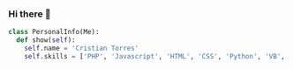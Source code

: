 ### Hi there 👋

```python
class PersonalInfo(Me):
  def show(self):
    self.name = 'Cristian Torres'
    self.skills = ['PHP', 'Javascript', 'HTML', 'CSS', 'Python', 'VB', 'SQL', 'Java']
```

<!--
**cristdev/cristdev** is a ✨ _special_ ✨ repository because its `README.md` (this file) appears on your GitHub profile.

Here are some ideas to get you started:

- 🔭 I’m currently working on ...
- 🌱 I’m currently learning ...
- 👯 I’m looking to collaborate on ...
- 🤔 I’m looking for help with ...
- 💬 Ask me about ...
- 📫 How to reach me: ...
- 😄 Pronouns: ...
- ⚡ Fun fact: ...
-->
